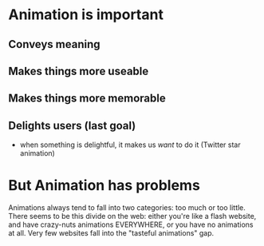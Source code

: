 

# Animation is important

## Conveys meaning
## Makes things more useable
## Makes things more memorable
## Delights users (last goal)
  * when something is delightful, it makes us *want* to do it (Twitter star animation)

# But Animation has problems
Animations always tend to fall into two categories: too much or too little.
There seems to be this divide on the web: either you're like a flash website, and have crazy-nuts animations EVERYWHERE, or you have no animations at all. Very few websites fall into the "tasteful animations" gap.